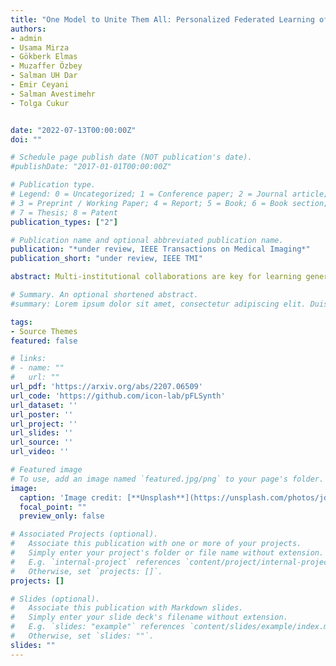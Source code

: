```yaml
---
title: "One Model to Unite Them All: Personalized Federated Learning of Multi-Contrast MRI Synthesis"
authors:
- admin
- Usama Mirza
- Gökberk Elmas
- Muzaffer Özbey
- Salman UH Dar
- Emir Ceyani
- Salman Avestimehr
- Tolga Cukur


date: "2022-07-13T00:00:00Z"
doi: ""

# Schedule page publish date (NOT publication's date).
#publishDate: "2017-01-01T00:00:00Z"

# Publication type.
# Legend: 0 = Uncategorized; 1 = Conference paper; 2 = Journal article;
# 3 = Preprint / Working Paper; 4 = Report; 5 = Book; 6 = Book section;
# 7 = Thesis; 8 = Patent
publication_types: ["2"]

# Publication name and optional abbreviated publication name.
publication: "*under review, IEEE Transactions on Medical Imaging*"
publication_short: "under review, IEEE TMI"

abstract: Multi-institutional collaborations are key for learning generalizable MRI synthesis models that translate source- onto target-contrast images. To facilitate collaboration, federated learning (FL) adopts decentralized training and mitigates privacy concerns by avoiding sharing of imaging data. However, FL-trained synthesis models can be impaired by the inherent heterogeneity in the data distribution, with domain shifts evident when common or variable translation tasks are prescribed across sites. Here we introduce the first personalized FL method for MRI Synthesis (pFLSynth) to improve reliability against domain shifts. pFLSynth is based on an adversarial model that produces latents specific to individual sites and source-target contrasts, and leverages novel personalization blocks to adaptively tune the statistics and weighting of feature maps across the generator stages given latents. To further promote site specificity, partial model aggregation is employed over downstream layers of the generator while upstream layers are retained locally. As such, pFLSynth enables training of a unified synthesis model that can reliably generalize across multiple sites and translation tasks. Comprehensive experiments on multi-site datasets clearly demonstrate the enhanced performance of pFLSynth against prior federated methods in multi-contrast MRI synthesis.

# Summary. An optional shortened abstract.
#summary: Lorem ipsum dolor sit amet, consectetur adipiscing elit. Duis posuere tellus ac convallis placerat. Proin tincidunt magna sed ex sollicitudin condimentum.

tags:
- Source Themes
featured: false

# links:
# - name: ""
#   url: ""
url_pdf: 'https://arxiv.org/abs/2207.06509'
url_code: 'https://github.com/icon-lab/pFLSynth'
url_dataset: ''
url_poster: ''
url_project: ''
url_slides: ''
url_source: ''
url_video: ''

# Featured image
# To use, add an image named `featured.jpg/png` to your page's folder. 
image:
  caption: 'Image credit: [**Unsplash**](https://unsplash.com/photos/jdD8gXaTZsc)'
  focal_point: ""
  preview_only: false

# Associated Projects (optional).
#   Associate this publication with one or more of your projects.
#   Simply enter your project's folder or file name without extension.
#   E.g. `internal-project` references `content/project/internal-project/index.md`.
#   Otherwise, set `projects: []`.
projects: []

# Slides (optional).
#   Associate this publication with Markdown slides.
#   Simply enter your slide deck's filename without extension.
#   E.g. `slides: "example"` references `content/slides/example/index.md`.
#   Otherwise, set `slides: ""`.
slides: ""
---
```


